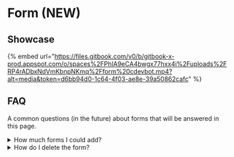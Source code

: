# Form (NEW)

## Showcase

{% embed url="https://files.gitbook.com/v0/b/gitbook-x-prod.appspot.com/o/spaces%2FPhIA9eCA4bwgx77hxx4i%2Fuploads%2FRP4rADbxNdVmKbnpNKmq%2Fform%20cdevbot.mp4?alt=media&token=d6bb94d0-1c64-4f03-ae8e-39a50862cafc" %}

## FAQ

A common questions (in the future) about forms that will be answered in this page.

<details>

<summary>How much forms I could add?</summary>

You can add forms up to 25 forms.

</details>

<details>

<summary>How do I delete the form?</summary>

Easy! Just run `/form remove` and your bot will bring you a menu select to remove multiple forms.

</details>
